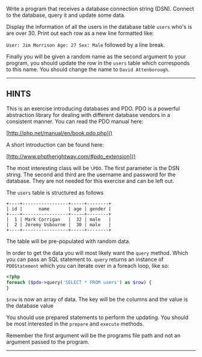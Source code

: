 Write a program that receives a database connection string (DSN). Connect to the database, query it and update some data.

Display the information of all the users in the database table `users` who's is are over 30. Print out each row as a new line formatted like:

`User: Jim Morrison Age: 27 Sex: Male` followed by a line break.

Finally you will be given a random name as the second argument to your program, you should update the row in the `users` table 
which corresponds to this name. You should change the name to `David Attenborough`.

----------------------------------------------------------------------
## HINTS

This is an exercise introducing databases and PDO. PDO is a powerful abstraction library for dealing with different database
vendors in a consistent manner. You can read the PDO manual here:

  [http://php.net/manual/en/book.pdo.php]()
  
A short introduction can be found here:
  
  [http://www.phptherightway.com/#pdo_extension]()
  
The most interesting class will be `\PDO`. The first parameter is the DSN string. The second and third are the username
and password for the database. They are not needed for this exercise and can be left out.
  
The `users` table is structured as follows

```
+----+-----------------+-----+--------+
| id |      name       | age | gender |
+----+-----------------+-----+--------+
|  1 | Mark Corrigan   |  32 | male   |
|  2 | Jeremy Usbourne |  30 | male   |
+----+-----------------+-----+--------+
```

The table will be pre-populated with random data.

In order to get the data you will most likely want the `query` method. Which you can pass an SQL statement to. `query` returns 
an instance of `PDOStatement` which you can iterate over in a foreach loop, like so:

```php
<?php
foreach ($pdo->query('SELECT * FROM users') as $row) {
}
```

`$row` is now an array of data. The key will be the columns and the value is the database value


You should use prepared statements to perform the updating. You should be most interested in the `prepare` and `execute` methods.

Remember the first argument will be the programs file path and not an argument passed to the program.

----------------------------------------------------------------------
